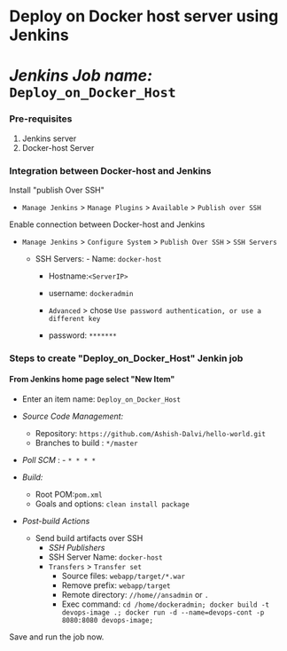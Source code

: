 # Deploy on Docker host server using Jenkins 
# *Jenkins Job name:* `Deploy_on_Docker_Host`

### Pre-requisites

1. Jenkins server 
1. Docker-host Server 

### Integration between Docker-host and Jenkins

Install "publish Over SSH"
 - `Manage Jenkins` > `Manage Plugins` > `Available` > `Publish over SSH`

Enable connection between Docker-host and Jenkins

- `Manage Jenkins` > `Configure System` > `Publish Over SSH` > `SSH Servers` 

	- SSH Servers:
                - Name: `docker-host`
		- Hostname:`<ServerIP>`
		- username: `dockeradmin`

       -  `Advanced` > chose `Use password authentication, or use a different key`
		 - password: `*******`

### Steps to create "Deploy_on_Docker_Host" Jenkin job
 #### From Jenkins home page select "New Item"
   - Enter an item name: `Deploy_on_Docker_Host`
     
   - *Source Code Management:*
      - Repository: `https://github.com/Ashish-Dalvi/hello-world.git`
      - Branches to build : `*/master`  
   - *Poll SCM* :      - `* * * *`

   - *Build:*
     - Root POM:`pom.xml`
     - Goals and options: `clean install package`

 - *Post-build Actions*
   - Send build artifacts over SSH
     - *SSH Publishers*
      - SSH Server Name: `docker-host`
       - `Transfers` >  `Transfer set`
            - Source files: `webapp/target/*.war`
	       - Remove prefix: `webapp/target`
	       - Remote directory: `//home//ansadmin` or `.`
         - Exec command: `cd /home/dockeradmin; docker build -t devops-image .; docker run -d --name=devops-cont -p 8080:8080 devops-image;`


Save and run the job now.

